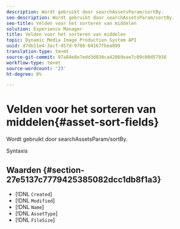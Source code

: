 ```yaml
---
description: Wordt gebruikt door searchAssetsParam/sortBy.
seo-description: Wordt gebruikt door searchAssetsParam/sortBy.
seo-title: Velden voor het sorteren van middelen
solution: Experience Manager
title: Velden voor het sorteren van middelen
topic: Dynamic Media Image Production System API
uuid: d7db11e4-3acf-457d-9708-64167fbea899
translation-type: tm+mt
source-git-commit: 97a84e8e7edd3d834ca42069eae7c09c00d57938
workflow-type: tm+mt
source-wordcount: '23'
ht-degree: 0%

---
```



# Velden voor het sorteren van middelen{#asset-sort-fields}

Wordt gebruikt door searchAssetsParam/sortBy.

Syntaxis

## Waarden {#section-27e5137c7779425385082dcc1db8f1a3}

* [!DNL `Created`]
* [!DNL `Modified`]
* [!DNL `Name`]
* [!DNL `AssetType`]
* [!DNL `FileSize`]

